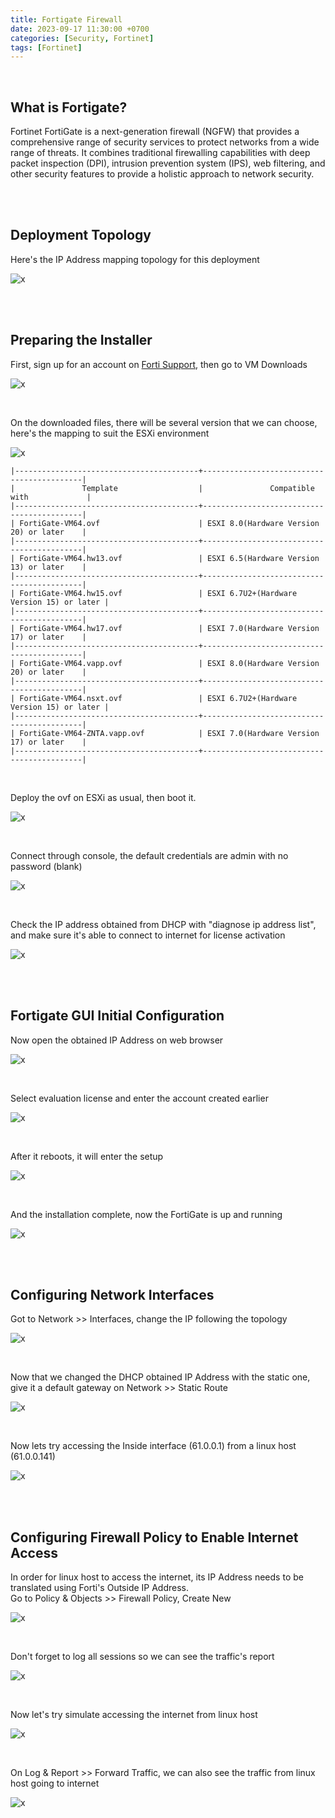 ```yaml
---
title: Fortigate Firewall
date: 2023-09-17 11:30:00 +0700
categories: [Security, Fortinet]
tags: [Fortinet]
---
```


<br>

## What is Fortigate?

Fortinet FortiGate is a next-generation firewall (NGFW) that provides a comprehensive range of security services to protect networks from a wide range of threats. It combines traditional firewalling capabilities with deep packet inspection (DPI), intrusion prevention system (IPS), web filtering, and other security features to provide a holistic approach to network security.

<br>
<br>

## Deployment Topology

Here's the IP Address mapping topology for this deployment

![x](/static/2023-09-17-forti/00.png)

<br>
<br>

## Preparing the Installer

First, sign up for an account on [Forti Support](https://support.fortinet.com/), then go to VM Downloads

![x](/static/2023-09-17-forti/01.png)

<br>

On the downloaded files, there will be several version that we can choose, here's the mapping to suit the ESXi environment

![x](/static/2023-09-17-forti/02.png)

```shell
|-----------------------------------------+-------------------------------------------|
|               Template                  |               Compatible with             |
|-----------------------------------------+-------------------------------------------|
| FortiGate-VM64.ovf                      | ESXI 8.0(Hardware Version 20) or later    |
|-----------------------------------------+-------------------------------------------|
| FortiGate-VM64.hw13.ovf                 | ESXI 6.5(Hardware Version 13) or later    |
|-----------------------------------------+-------------------------------------------|
| FortiGate-VM64.hw15.ovf                 | ESXI 6.7U2+(Hardware Version 15) or later |
|-----------------------------------------+-------------------------------------------|
| FortiGate-VM64.hw17.ovf                 | ESXI 7.0(Hardware Version 17) or later    |
|-----------------------------------------+-------------------------------------------|
| FortiGate-VM64.vapp.ovf                 | ESXI 8.0(Hardware Version 20) or later    |
|-----------------------------------------+-------------------------------------------|
| FortiGate-VM64.nsxt.ovf                 | ESXI 6.7U2+(Hardware Version 15) or later |
|-----------------------------------------+-------------------------------------------|
| FortiGate-VM64-ZNTA.vapp.ovf            | ESXI 7.0(Hardware Version 17) or later    |
|-----------------------------------------+-------------------------------------------|
```

<br>

Deploy the ovf on ESXi as usual, then boot it.

![x](/static/2023-09-17-forti/03.png)

<br>

Connect through console, the default credentials are admin with no password (blank)

![x](/static/2023-09-17-forti/04.png)

<br>

Check the IP address obtained from DHCP with "diagnose ip address list", and make sure it's able to connect to internet for license activation

![x](/static/2023-09-17-forti/05.png)

<br>
<br>

## Fortigate GUI Initial Configuration

Now open the obtained IP Address on web browser

![x](/static/2023-09-17-forti/06.png)

<br>

Select evaluation license and enter the account created earlier

![x](/static/2023-09-17-forti/07.png)

<br>

After it reboots, it will enter the setup

![x](/static/2023-09-17-forti/08.png)

<br>

And the installation complete, now the FortiGate is up and running

![x](/static/2023-09-17-forti/09.png)

<br>
<br>

## Configuring Network Interfaces

Got to Network >> Interfaces, change the IP following the topology

![x](/static/2023-09-17-forti/10.png)

<br>

Now that we changed the DHCP obtained IP Address with the static one, give it a default gateway on Network >> Static Route

![x](/static/2023-09-17-forti/11.png)

<br>

Now lets try accessing the Inside interface (61.0.0.1) from a linux host (61.0.0.141)

![x](/static/2023-09-17-forti/12.png)

<br>
<br>

## Configuring Firewall Policy to Enable Internet Access

In order for linux host to access the internet, its IP Address needs to be translated using Forti's Outside IP Address. <br>
Go to Policy & Objects >> Firewall Policy, Create New

![x](/static/2023-09-17-forti/13.png)

<br>

Don't forget to log all sessions so we can see the traffic's report

![x](/static/2023-09-17-forti/14.png)

<br>

Now let's try simulate accessing the internet from linux host

![x](/static/2023-09-17-forti/15.png)

<br>

On Log & Report >> Forward Traffic, we can also see the traffic from linux host going to internet

![x](/static/2023-09-17-forti/16.png)

<br>